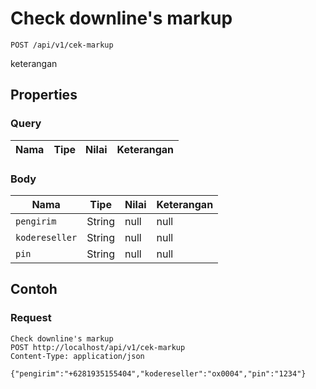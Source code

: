 # Check downline's markup
```http
POST /api/v1/cek-markup
```
keterangan
## Properties
### Query
Nama | Tipe | Nilai | Keterangan
--- | --- | --- | ---
### Body
Nama | Tipe | Nilai | Keterangan
--- | --- | --- | ---
<code>pengirim</code> | String | null | null
<code>kodereseller</code> | String | null | null
<code>pin</code> | String | null | null
## Contoh
### Request
```http
Check downline's markup
POST http://localhost/api/v1/cek-markup
Content-Type: application/json

{"pengirim":"+6281935155404","kodereseller":"ox0004","pin":"1234"}
```
